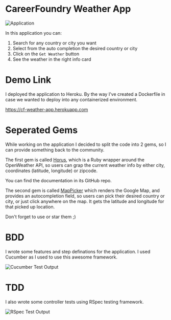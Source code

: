 # CareerFoundry Weather App

![Application](https://i.imgur.com/fslhAjX.png)

In this application you can:

1. Search for any country or city you want
2. Select from the auto completion the desired country or city
3. Click on the `Get Weather` button
4. See the weather in the right info card

# Demo Link

I deployed the application to Heroku. By the way I've created a Dockerfile in case we wanted to deploy into any containerized environment.

https://cf-weather-app.herokuapp.com

# Seperated Gems

While working on the application I decided to split the code into 2 gems, so I can provide something back to the community.

The first gem is called [Horus](https://github.com/wazery/horus), which is a Ruby wrapper around the OpenWeather API, so users can grap the current weather info by either city, coordinates (latitude, longitude) or zipcode.

You can find the documentation in its GitHub repo.

The second gem is called [MapPicker](https://github.com/wazery/map_picker) which renders the Google Map, and provides an autocompletion field, so users can pick their desired country or city, or just click anywhere on the map. It gets the latitude and longitude for that picked up location.

Don't forget to use or star them ;)

# BDD

I wrote some features and step definations for the application. I used Cucumber as I used to use this awesome framework.

![Cucumber Test Output](https://i.imgur.com/ebYtFxd.png)

# TDD

I also wrote some controller tests using RSpec testing framework.

![RSpec Test Output](https://i.imgur.com/iFMDTV6.png)
